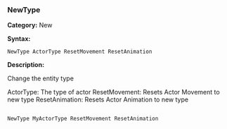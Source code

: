 ### NewType

**Category:**
New

**Syntax:**

```scorpionengine
NewType ActorType ResetMovement ResetAnimation
```

**Description:**

Change the entity type

ActorType: The type of actor
ResetMovement: Resets Actor Movement to new type
ResetAnimation: Resets Actor Animation to new type

```scorpionengine

NewType MyActorType ResetMovement ResetAnimation

```
